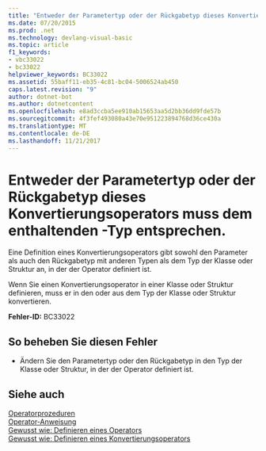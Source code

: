 ```yaml
---
title: "Entweder der Parametertyp oder der Rückgabetyp dieses Konvertierungsoperators muss dem enthaltenden <Typ>-Typ entsprechen."
ms.date: 07/20/2015
ms.prod: .net
ms.technology: devlang-visual-basic
ms.topic: article
f1_keywords:
- vbc33022
- bc33022
helpviewer_keywords: BC33022
ms.assetid: 55baff11-eb35-4c81-bc04-5006524ab450
caps.latest.revision: "9"
author: dotnet-bot
ms.author: dotnetcontent
ms.openlocfilehash: e8ad3ccba5ee910ab15653aa5d2bb36dd9fde57b
ms.sourcegitcommit: 4f3fef493080a43e70e951223894768d36ce430a
ms.translationtype: MT
ms.contentlocale: de-DE
ms.lasthandoff: 11/21/2017
---
```

# <a name="either-the-parameter-type-or-the-return-type-of-this-conversion-operator-must-be-the-containing-type"></a>Entweder der Parametertyp oder der Rückgabetyp dieses Konvertierungsoperators muss dem enthaltenden <Typ>-Typ entsprechen.
Eine Definition eines Konvertierungsoperators gibt sowohl den Parameter als auch den Rückgabetyp mit anderen Typen als dem Typ der Klasse oder Struktur an, in der der Operator definiert ist.  
  
 Wenn Sie einen Konvertierungsoperator in einer Klasse oder Struktur definieren, muss er in den oder aus dem Typ der Klasse oder Struktur konvertieren.  
  
 **Fehler-ID:** BC33022  
  
## <a name="to-correct-this-error"></a>So beheben Sie diesen Fehler  
  
-   Ändern Sie den Parametertyp oder den Rückgabetyp in den Typ der Klasse oder Struktur, in der der Operator definiert ist.  
  
## <a name="see-also"></a>Siehe auch  
 [Operatorprozeduren](../../visual-basic/programming-guide/language-features/procedures/operator-procedures.md)  
 [Operator-Anweisung](../../visual-basic/language-reference/statements/operator-statement.md)  
 [Gewusst wie: Definieren eines Operators](../../visual-basic/programming-guide/language-features/procedures/how-to-define-an-operator.md)  
 [Gewusst wie: Definieren eines Konvertierungsoperators](../../visual-basic/programming-guide/language-features/procedures/how-to-define-a-conversion-operator.md)

